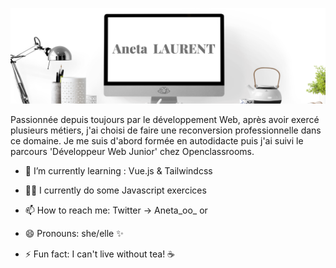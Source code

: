 ![alt text](https://raw.githubusercontent.com/ANETA-LAURENT/ANETA-LAURENT/master/Aneta.png)

<p>Passionnée depuis toujours par le développement Web, après avoir exercé plusieurs métiers, j'ai choisi de faire une reconversion professionnelle dans ce domaine. Je me suis d'abord formée en autodidacte puis j'ai suivi le parcours 'Développeur Web Junior' chez Openclassrooms.</p> 



- 🌱 I’m currently learning : Vue.js & Tailwindcss

- 🤦🏻 I currently do some Javascript exercices

- 📫 How to reach me: Twitter -> Aneta_oo_  or 

- 😄 Pronouns: she/elle ✨

- ⚡ Fun fact: I can't live without tea! ☕ 

